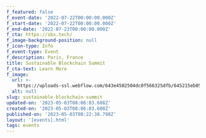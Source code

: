 ```yaml
---
f_featured: false
f_event-date: '2022-07-22T00:00:00.000Z'
f_start-date: '2022-07-22T00:00:00.000Z'
f_end-date: '2022-07-23T00:00:00.000Z'
f_cta: https://sbs.tech/
f_image-background-position: null
f_icon-type: Info
f_event-type: Event
f_description: Paris, France
title: Sustainable Blockchain Summit
f_cta-text: Learn More
f_image:
  url: >-
    https://uploads-ssl.webflow.com/643e4502504dc0f566325dfb/645215eb05e191292b09744d_sbs.png
  alt: null
slug: sustainable-blockchain-summit
updated-on: '2023-05-03T08:06:03.608Z'
created-on: '2023-05-03T08:06:03.608Z'
published-on: '2023-05-03T08:22:38.798Z'
layout: '[events].html'
tags: events
---
```



